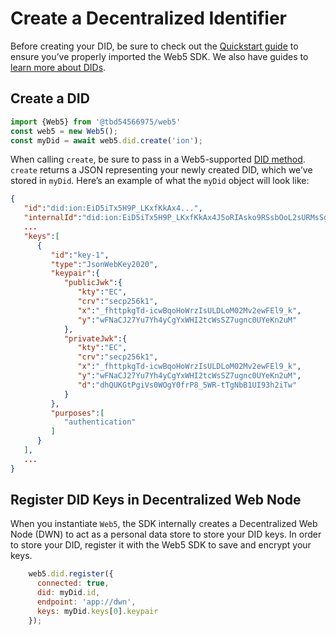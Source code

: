 # Create a Decentralized Identifier

Before creating your DID, be sure to check out the [Quickstart guide](../../quickstart) to ensure you’ve properly imported the Web5 SDK. We also have guides to [learn more about DIDs](../../Learn/decentralized-identifiers#DID-Method).

## Create a DID

```jsx
import {Web5} from '@tbd54566975/web5'
const web5 = new Web5();
const myDid = await web5.did.create('ion');
```

When calling `create`, be sure to pass in a Web5-supported [DID method](). `create` returns a JSON representing your newly created DID, which we’ve stored in `myDid`. Here’s an example of what the `myDid` object will look like:

```json
{
   "id":"did:ion:EiD5iTx5H9P_LKxfKkAx4...",
   "internalId":"did:ion:EiD5iTx5H9P_LKxfKkAx4J5oRIAsko9RSsbOoL2sURMsSg",
   ...
   "keys":[
      {
         "id":"key-1",
         "type":"JsonWebKey2020",
         "keypair":{
            "publicJwk":{
               "kty":"EC",
               "crv":"secp256k1",
               "x":"_fhttpkgTd-icwBqoHoWrzIsULDLoM02Mv2ewFEl9_k",
               "y":"wFNaCJ27Yu7Yh4yCgYxWHI2tcWsSZ7ugnc0UYeKn2uM"
            },
            "privateJwk":{
               "kty":"EC",
               "crv":"secp256k1",
               "x":"_fhttpkgTd-icwBqoHoWrzIsULDLoM02Mv2ewFEl9_k",
               "y":"wFNaCJ27Yu7Yh4yCgYxWHI2tcWsSZ7ugnc0UYeKn2uM",
               "d":"dhQUKGtPgiVs0WOgY0frP8_5WR-tTgNbB1UI93h2iTw"
            }
         },
         "purposes":[
            "authentication"
         ]
      }
   ],
   ...
}
```

## Register DID Keys in Decentralized Web Node

When you instantiate `Web5`, the SDK internally creates a Decentralized Web Node (DWN) to act as a personal data store to store your DID keys. In order to store your DID, register it with the Web5 SDK to save and encrypt your keys.

```jsx
    web5.did.register({
      connected: true,
      did: myDid.id,
      endpoint: 'app://dwn', 
      keys: myDid.keys[0].keypair
    });
```